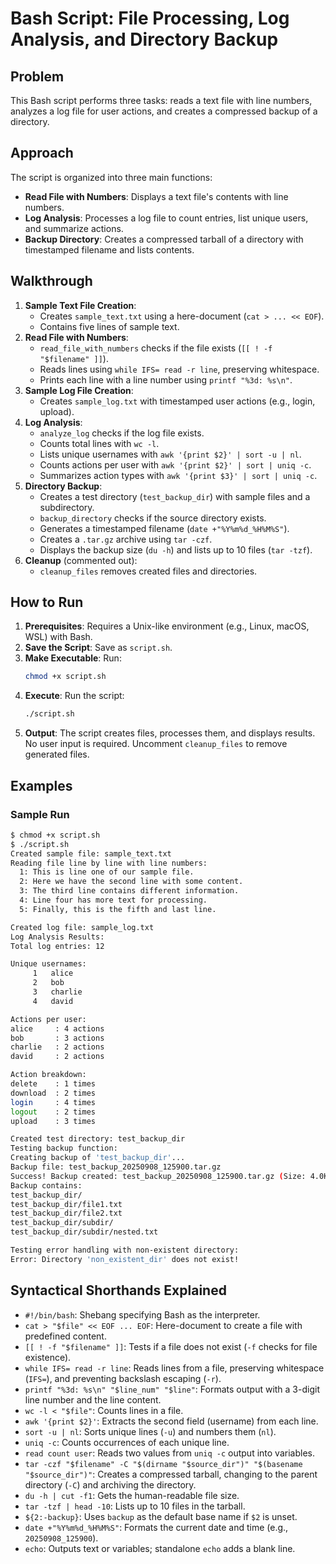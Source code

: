 # Bash Script: File Processing, Log Analysis, and Directory Backup

## Problem
This Bash script performs three tasks: reads a text file with line numbers, analyzes a log file for user actions, and creates a compressed backup of a directory.

## Approach
The script is organized into three main functions:
- **Read File with Numbers**: Displays a text file's contents with line numbers.
- **Log Analysis**: Processes a log file to count entries, list unique users, and summarize actions.
- **Backup Directory**: Creates a compressed tarball of a directory with timestamped filename and lists contents.

## Walkthrough
1. **Sample Text File Creation**:
   - Creates `sample_text.txt` using a here-document (`cat > ... << EOF`).
   - Contains five lines of sample text.
2. **Read File with Numbers**:
   - `read_file_with_numbers` checks if the file exists (`[[ ! -f "$filename" ]]`).
   - Reads lines using `while IFS= read -r line`, preserving whitespace.
   - Prints each line with a line number using `printf "%3d: %s\n"`.
3. **Sample Log File Creation**:
   - Creates `sample_log.txt` with timestamped user actions (e.g., login, upload).
4. **Log Analysis**:
   - `analyze_log` checks if the log file exists.
   - Counts total lines with `wc -l`.
   - Lists unique usernames with `awk '{print $2}' | sort -u | nl`.
   - Counts actions per user with `awk '{print $2}' | sort | uniq -c`.
   - Summarizes action types with `awk '{print $3}' | sort | uniq -c`.
5. **Directory Backup**:
   - Creates a test directory (`test_backup_dir`) with sample files and a subdirectory.
   - `backup_directory` checks if the source directory exists.
   - Generates a timestamped filename (`date +"%Y%m%d_%H%M%S"`).
   - Creates a `.tar.gz` archive using `tar -czf`.
   - Displays the backup size (`du -h`) and lists up to 10 files (`tar -tzf`).
6. **Cleanup** (commented out):
   - `cleanup_files` removes created files and directories.

## How to Run
1. **Prerequisites**: Requires a Unix-like environment (e.g., Linux, macOS, WSL) with Bash.
2. **Save the Script**: Save as `script.sh`.
3. **Make Executable**: Run:
   ```bash
   chmod +x script.sh
   ```
4. **Execute**: Run the script:
   ```bash
   ./script.sh
   ```
5. **Output**: The script creates files, processes them, and displays results. No user input is required. Uncomment `cleanup_files` to remove generated files.

## Examples
### Sample Run
```bash
$ chmod +x script.sh
$ ./script.sh
Created sample file: sample_text.txt
Reading file line by line with line numbers:
  1: This is line one of our sample file.
  2: Here we have the second line with some content.
  3: The third line contains different information.
  4: Line four has more text for processing.
  5: Finally, this is the fifth and last line.

Created log file: sample_log.txt
Log Analysis Results:
Total log entries: 12

Unique usernames:
     1	 alice
     2	 bob
     3	 charlie
     4	 david

Actions per user:
alice     : 4 actions
bob       : 3 actions
charlie   : 2 actions
david     : 2 actions

Action breakdown:
delete    : 1 times
download  : 2 times
login     : 4 times
logout    : 2 times
upload    : 3 times

Created test directory: test_backup_dir
Testing backup function:
Creating backup of 'test_backup_dir'...
Backup file: test_backup_20250908_125900.tar.gz
Success! Backup created: test_backup_20250908_125900.tar.gz (Size: 4.0K)
Backup contains:
test_backup_dir/
test_backup_dir/file1.txt
test_backup_dir/file2.txt
test_backup_dir/subdir/
test_backup_dir/subdir/nested.txt

Testing error handling with non-existent directory:
Error: Directory 'non_existent_dir' does not exist!
```

## Syntactical Shorthands Explained
- `#!/bin/bash`: Shebang specifying Bash as the interpreter.
- `cat > "$file" << EOF ... EOF`: Here-document to create a file with predefined content.
- `[[ ! -f "$filename" ]]`: Tests if a file does not exist (`-f` checks for file existence).
- `while IFS= read -r line`: Reads lines from a file, preserving whitespace (`IFS=`), and preventing backslash escaping (`-r`).
- `printf "%3d: %s\n" "$line_num" "$line"`: Formats output with a 3-digit line number and the line content.
- `wc -l < "$file"`: Counts lines in a file.
- `awk '{print $2}'`: Extracts the second field (username) from each line.
- `sort -u | nl`: Sorts unique lines (`-u`) and numbers them (`nl`).
- `uniq -c`: Counts occurrences of each unique line.
- `read count user`: Reads two values from `uniq -c` output into variables.
- `tar -czf "$filename" -C "$(dirname "$source_dir")" "$(basename "$source_dir")"`: Creates a compressed tarball, changing to the parent directory (`-C`) and archiving the directory.
- `du -h | cut -f1`: Gets the human-readable file size.
- `tar -tzf | head -10`: Lists up to 10 files in the tarball.
- `${2:-backup}`: Uses `backup` as the default base name if `$2` is unset.
- `date +"%Y%m%d_%H%M%S"`: Formats the current date and time (e.g., `20250908_125900`).
- `echo`: Outputs text or variables; standalone `echo` adds a blank line.